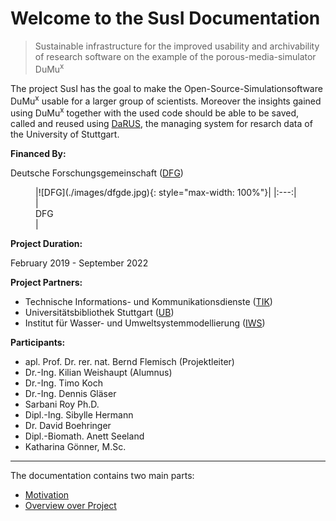 # Welcome to the SusI Documentation

> Sustainable infrastructure for the improved usability and archivability of research software on the example of the porous-media-simulator DuMu<sup>x</sup>

The project SusI has the goal to make the Open-Source-Simulationsoftware DuMu<sup>x</sup> usable for a larger group of scientists. Moreover the insights gained using DuMu<sup>x</sup> together with the used code should be able to be saved, called and reused using [DaRUS](https://www.izus.uni-stuttgart.de/fokus/darus), the managing system for resarch data of the University of Stuttgart. 

**Financed By:**

Deutsche Forschungs­gemeinschaft ([DFG](https://www.dfg.de/))
<figure markdown>
  |![DFG](./images/dfgde.jpg){: style="max-width: 100%"}|
  |:---:|
  |<figcaption>DFG</figcaption>|
</figure>

**Project Duration:**

February 2019 - September 2022

**Project Partners:**

- Technische Informations- und Kommunikationsdienste ([TIK](https://www.tik.uni-stuttgart.de/))
- Universitätsbibliothek Stuttgart­ ([UB](https://www.ub.uni-stuttgart.de/index.html))
- Institut für Wasser- und Umwelt­system­modellierung ([IWS](https://www.iws.uni-stuttgart.de/))

**Participants:** 

- apl. Prof. Dr. rer. nat. Bernd Flemisch (Projektleiter) 
- Dr.-Ing. Kilian Weishaupt (Alumnus)
- Dr.-Ing. Timo Koch
- Dr.-Ing. Dennis Gläser 
- Sarbani Roy Ph.D.
- Dipl.-Ing. Sibylle Hermann
- Dr. David Boehringer
- Dipl.-Biomath. Anett Seeland
- Katharina Gönner, M.Sc.

---

The documentation contains two main parts:

- [Motivation](project/index.md)
- [Overview over Project](project/project.md)